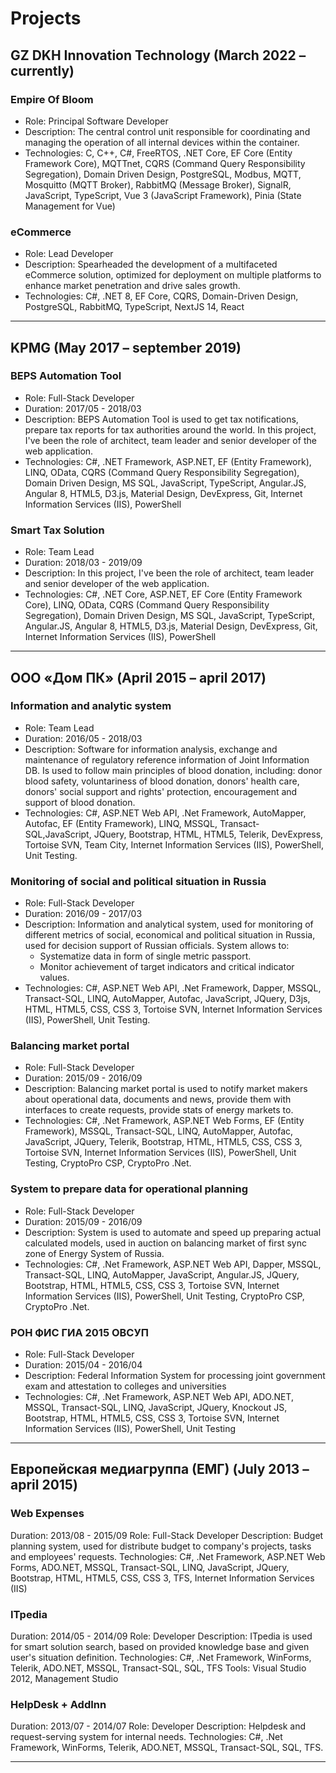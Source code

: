 # Projects

## GZ DKH Innovation Technology (March 2022 – currently)

### Empire Of Bloom 
 - Role: Principal Software Developer 
 - Description: The central control unit responsible for coordinating and managing the operation of all internal devices within the container.
 - Technologies: C, C++, C#, FreeRTOS, .NET Core, EF Core (Entity Framework Core), MQTTnet, CQRS (Command Query Responsibility Segregation), Domain Driven Design, PostgreSQL, Modbus, MQTT, Mosquitto (MQTT Broker), RabbitMQ (Message Broker), SignalR, JavaScript, TypeScript, Vue 3 (JavaScript Framework), Pinia (State Management for Vue)

### eCommerce 
- Role: Lead Developer
- Description: Spearheaded the development of a multifaceted eCommerce solution, optimized for deployment on multiple platforms to enhance market penetration and drive sales growth.
- Technologies: C#, .NET 8, EF Core, CQRS, Domain-Driven Design, PostgreSQL, RabbitMQ, TypeScript, NextJS 14, React

---

## KPMG (May 2017 – september 2019)

### BEPS Automation Tool
- Role: Full-Stack Developer
- Duration: 2017/05 - 2018/03
- Description: BEPS Automation Tool is used to get tax notifications, prepare tax reports for tax authorities around the world. In this project, I've been the role of architect, team leader and senior developer of the web application.
- Technologies: C#, .NET Framework, ASP.NET, EF (Entity Framework), LINQ, OData, CQRS (Command Query Responsibility Segregation), Domain Driven Design, MS SQL, JavaScript, TypeScript, Angular.JS, Angular 8, HTML5, D3.js, Material Design, DevExpress, Git, Internet Information Services (IIS), PowerShell

### Smart Tax Solution
 - Role: Team Lead
 - Duration: 2018/03 - 2019/09
 - Description: In this project, I've been the role of architect, team leader and senior developer of the web application.
 - Technologies: C#, .NET Core, ASP.NET, EF Core (Entity Framework Core), LINQ, OData, CQRS (Command Query Responsibility Segregation), Domain Driven Design, MS SQL, JavaScript, TypeScript, Angular.JS, Angular 8, HTML5, D3.js, Material Design, DevExpress, Git, Internet Information Services (IIS), PowerShell

---

## ООО «Дом ПК» (April 2015 – april 2017)

### Information and analytic system
- Role: Team Lead
- Duration: 2016/05 - 2018/03
- Description: Software for information analysis, exchange and maintenance of regulatory reference information of Joint Information DB. Is used to follow main principles of blood donation, including: donor blood safety, voluntariness of blood donation, donors' health care, donors' social support and rights' protection, encouragement and support of blood donation.
- Technologies: C#, ASP.NET Web API, .Net Framework, AutoMapper, Autofac, EF (Entity Framework), LINQ, MSSQL, Transact-SQL,JavaScript, JQuery, Bootstrap, HTML, HTML5, Telerik, DevExpress, Tortoise SVN, Team City, Internet Information Services (IIS), PowerShell, Unit Testing.

### Monitoring of social and political situation in Russia
- Role: Full-Stack Developer
- Duration: 2016/09 - 2017/03
- Description: Information and analytical system, used for monitoring of different metrics of social, economical and political situation in Russia, used for decision support of Russian officials. System allows to:
    - Systematize data in form of single metric passport.
    - Monitor achievement of target indicators and critical indicator values.
- Technologies: C#, ASP.NET Web API, .Net Framework, Dapper, MSSQL, Transact-SQL, LINQ, AutoMapper, Autofac, JavaScript, JQuery, D3js, HTML, HTML5, CSS, CSS 3, Tortoise SVN, Internet Information Services (IIS), PowerShell, Unit Testing.

### Balancing market portal
- Role: Full-Stack Developer
- Duration: 2015/09 - 2016/09
- Description: Balancing market portal is used to notify market makers about operational data, documents and news, provide them with interfaces to create requests, provide stats of energy markets to.
- Technologies: C#, .Net Framework, ASP.NET Web Forms, EF (Entity Framework), MSSQL, Transact-SQL, LINQ, AutoMapper, Autofac, JavaScript, JQuery, Telerik, Bootstrap, HTML, HTML5, CSS, CSS 3, Tortoise SVN, Internet Information Services (IIS), PowerShell, Unit Testing, CryptoPro CSP, CryptoPro .Net.

### System to prepare data for operational planning
- Role: Full-Stack Developer
- Duration: 2015/09 - 2016/09
- Description: System is used to automate and speed up preparing actual calculated models, used in auction on balancing market of first sync zone of Energy System of Russia.
- Technologies: C#, .Net Framework, ASP.NET Web API, Dapper, MSSQL, Transact-SQL, LINQ, AutoMapper, JavaScript, Angular.JS, JQuery, Bootstrap, HTML, HTML5, CSS, CSS 3, Tortoise SVN, Internet Information Services (IIS), PowerShell, Unit Testing, CryptoPro CSP, CryptoPro .Net.

### РОН ФИС ГИА 2015 ОВСУП
- Role: Full-Stack Developer
- Duration: 2015/04 - 2016/04
- Description: Federal Information System for processing joint government exam and attestation to colleges and universities
- Technologies: C#, .Net Framework, ASP.NET Web API, ADO.NET, MSSQL, Transact-SQL, LINQ, JavaScript, JQuery, Knockout JS, Bootstrap, HTML, HTML5, CSS, CSS 3, Tortoise SVN, Internet Information Services (IIS), PowerShell, Unit Testing

---

## Европейская медиагруппа (ЕМГ) (July 2013 – april 2015)

### Web Expenses
Duration: 2013/08 - 2015/09
Role: Full-Stack Developer
Description: Budget planning system, used for distribute budget to company's projects, tasks and employees' requests.
Technologies: C#, .Net Framework, ASP.NET Web Forms, ADO.NET, MSSQL, Transact-SQL, LINQ, JavaScript, JQuery, Bootstrap, HTML, HTML5, CSS, CSS 3, TFS, Internet Information Services (IIS)

### ITpedia
Duration: 2014/05 - 2014/09
Role: Developer
Description: ITpedia is used for smart solution search, based on provided knowledge base and given user's situation definition.
Technologies: C#, .Net Framework, WinForms, Telerik, ADO.NET, MSSQL, Transact-SQL, SQL, TFS
Tools: Visual Studio 2012, Management Studio

### HelpDesk + AddInn
Duration: 2013/07 - 2014/07
Role: Developer
Description: Helpdesk and request-serving system for internal needs.
Technologies: C#, .Net Framework, WinForms, Telerik, ADO.NET, MSSQL, Transact-SQL, SQL, TFS.

---
